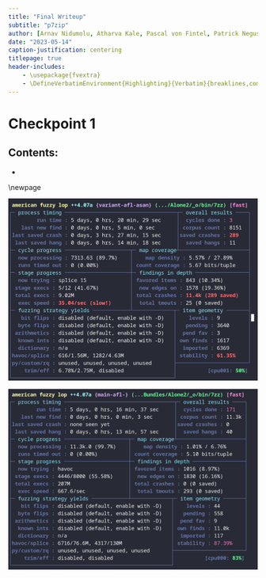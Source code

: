 ```yaml
---
title: "Final Writeup"
subtitle: "p7zip"
author: [Arnav Nidumolu, Atharva Kale, Pascal von Fintel, Patrick Negus]
date: "2023-05-14"
caption-justification: centering
titlepage: true
header-includes:
    - \usepackage{fvextra}
    - \DefineVerbatimEnvironment{Highlighting}{Verbatim}{breaklines,commandchars=\\\{\}}
---
```


# Checkpoint 1

## Contents:

-   

\newpage

![](screenshots/afl-asan-out.png)

![](screenshots/asan-out.png)
